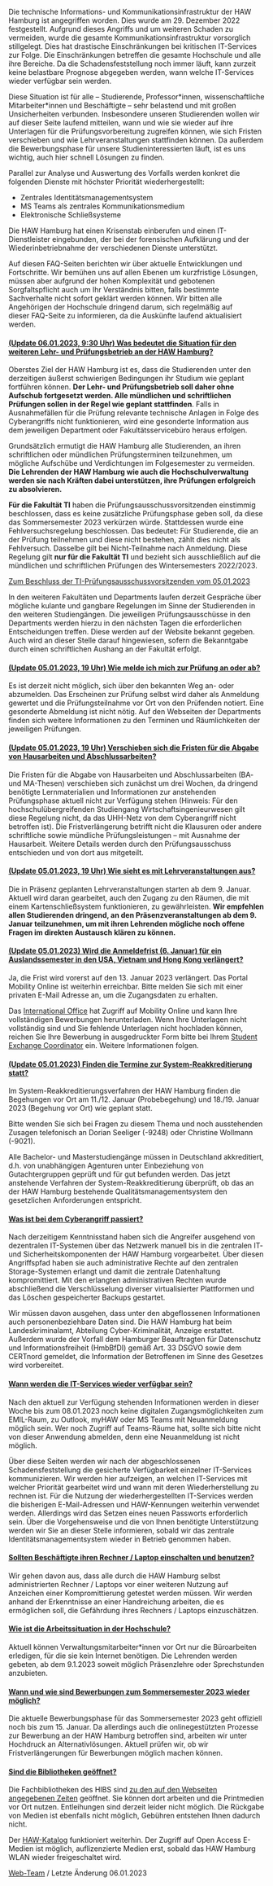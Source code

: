 Die technische Informations- und Kommunikationsinfrastruktur der HAW Hamburg ist angegriffen worden. Dies wurde am 29. Dezember 2022 festgestellt. Aufgrund dieses Angriffs und um weiteren Schaden zu vermeiden, wurde die gesamte Kommunikationsinfrastruktur vorsorglich stillgelegt. Dies hat drastische Einschränkungen bei kritischen IT-Services zur Folge. Die Einschränkungen betreffen die gesamte Hochschule und alle ihre Bereiche. Da die Schadensfeststellung noch immer läuft, kann zurzeit keine belastbare Prognose abgegeben werden, wann welche IT-Services wieder verfügbar sein werden.

Diese Situation ist für alle – Studierende, Professor\*innen, wissenschaftliche Mitarbeiter\*innen und Beschäftigte – sehr belastend und mit großen Unsicherheiten verbunden. Insbesondere unseren Studierenden wollen wir auf dieser Seite laufend mitteilen, wann und wie sie wieder auf ihre Unterlagen für die Prüfungsvorbereitung zugreifen können, wie sich Fristen verschieben und wie Lehrveranstaltungen stattfinden können. Da außerdem die Bewerbungsphase für unsere Studieninteressierten läuft, ist es uns wichtig, auch hier schnell Lösungen zu finden.

Parallel zur Analyse und Auswertung des Vorfalls werden konkret die folgenden Dienste mit höchster Priorität wiederhergestellt:

* Zentrales Identitätsmanagementsystem
* MS Teams als zentrales Kommunikationsmedium
* Elektronische Schließsysteme

Die HAW Hamburg hat einen Krisenstab einberufen und einen IT-Dienstleister eingebunden, der bei der forensischen Aufklärung und der Wiederinbetriebnahme der verschiedenen Dienste unterstützt.

Auf diesen FAQ-Seiten berichten wir über aktuelle Entwicklungen und Fortschritte. Wir bemühen uns auf allen Ebenen um kurzfristige Lösungen, müssen aber aufgrund der hohen Komplexität und gebotenen Sorgfaltspflicht auch um Ihr Verständnis bitten, falls bestimmte Sachverhalte nicht sofort geklärt werden können. Wir bitten alle Angehörigen der Hochschule dringend darum, sich regelmäßig auf dieser FAQ-Seite zu informieren, da die Auskünfte laufend aktualisiert werden.

#### [(Update 06.01.2023, 9:30 Uhr) Was bedeutet die Situation für den weiteren Lehr- und Prüfungsbetrieb an der HAW Hamburg?](javascript:void(0))  ####

Oberstes Ziel der HAW Hamburg ist es, dass die Studierenden unter den derzeitigen äußerst schwierigen Bedingungen ihr Studium wie geplant fortführen können. **Der Lehr- und Prüfungsbetrieb soll daher ohne Aufschub fortgesetzt werden. Alle mündlichen und schriftlichen Prüfungen sollen in der Regel wie geplant stattfinden**. Falls in Ausnahmefällen für die Prüfung relevante technische Anlagen in Folge des Cyberangriffs nicht funktionieren, wird eine gesonderte Information aus dem jeweiligen Department oder Fakultätsservicebüro heraus erfolgen.

Grundsätzlich ermutigt die HAW Hamburg alle Studierenden, an ihren schriftlichen oder mündlichen Prüfungsterminen teilzunehmen, um mögliche Aufschübe und Verdichtungen im Folgesemester zu vermeiden. **Die Lehrenden der HAW Hamburg wie auch die Hochschulverwaltung werden sie nach Kräften dabei unterstützen, ihre Prüfungen erfolgreich zu absolvieren.**

**Für die Fakultät TI** haben die Prüfungsausschussvorsitzenden einstimmig beschlossen, dass es keine zusätzliche Prüfungsphase geben soll, da diese das Sommersemester 2023 verkürzen würde. Stattdessen wurde eine Fehlversuchsregelung beschlossen. Das bedeutet: Für Studierende, die an der Prüfung teilnehmen und diese nicht bestehen, zählt dies nicht als Fehlversuch. Dasselbe gilt bei Nicht-Teilnahme nach Anmeldung. Diese Regelung gilt **nur für die Fakultät TI** und bezieht sich ausschließlich auf die mündlichen und schriftlichen Prüfungen des Wintersemesters 2022/2023.

[Zum Beschluss der TI-Prüfungsausschussvorsitzenden vom 05.01.2023](/fileadmin/PK/BeschlussDerPAVsTIvom5.1.2023.pdf)

 In den weiteren Fakultäten und Departments laufen derzeit Gespräche über mögliche kulante und gangbare Regelungen im Sinne der Studierenden in den weiteren Studiengängen. Die jeweiligen Prüfungsausschüsse in den Departments werden hierzu in den nächsten Tagen die erforderlichen Entscheidungen treffen. Diese werden auf der Website bekannt gegeben. Auch wird an dieser Stelle darauf hingewiesen, sofern die Bekanntgabe durch einen schriftlichen Aushang an der Fakultät erfolgt.

#### [(Update 05.01.2023, 19 Uhr) Wie melde ich mich zur Prüfung an oder ab?](javascript:void(0))  ####

Es ist derzeit nicht möglich, sich über den bekannten Weg an- oder abzumelden. Das Erscheinen zur Prüfung selbst wird daher als Anmeldung gewertet und die Prüfungsteilnahme vor Ort von den Prüfenden notiert. Eine gesonderte Abmeldung ist nicht nötig. Auf den Webseiten der Departments finden sich weitere Informationen zu den Terminen und Räumlichkeiten der jeweiligen Prüfungen.

#### [(Update 05.01.2023, 19 Uhr) Verschieben sich die Fristen für die Abgabe von Hausarbeiten und Abschlussarbeiten?](javascript:void(0))  ####

Die Fristen für die Abgabe von Hausarbeiten und Abschlussarbeiten (BA- und MA-Thesen) verschieben sich zunächst um drei Wochen, da dringend benötigte Lernmaterialien und Informationen zur anstehenden Prüfungsphase aktuell nicht zur Verfügung stehen (Hinweis: Für den hochschulübergreifenden Studiengang Wirtschaftsingenieurwesen gilt diese Regelung nicht, da das UHH-Netz von dem Cyberangriff nicht betroffen ist). Die Fristverlängerung betrifft nicht die Klausuren oder andere schriftliche sowie mündliche Prüfungsleistungen – mit Ausnahme der Hausarbeit. Weitere Details werden durch den Prüfungsausschuss entschieden und von dort aus mitgeteilt.

#### [(Update 05.01.2023, 19 Uhr) Wie sieht es mit Lehrveranstaltungen aus?](javascript:void(0))  ####

Die in Präsenz geplanten Lehrveranstaltungen starten ab dem 9. Januar. Aktuell wird daran gearbeitet, auch den Zugang zu den Räumen, die mit einem Kartenschließsystem funktionieren, zu gewährleisten. **Wir empfehlen allen Studierenden dringend, an den Präsenzveranstaltungen ab dem 9. Januar teilzunehmen, um mit ihren Lehrenden mögliche noch offene Fragen im direkten Austausch klären zu können.**

#### [(Update 05.01.2023) Wird die Anmeldefrist (6. Januar) für ein Auslandssemester in den USA, Vietnam und Hong Kong verlängert?](javascript:void(0))  ####

Ja, die Frist wird vorerst auf den 13. Januar 2023 verlängert. Das Portal Mobility Online ist weiterhin erreichbar. Bitte melden Sie sich mit einer privaten E-Mail Adresse an, um die Zugangsdaten zu erhalten.

Das [International Office](/international/ansprechpersonen/international-office/) hat Zugriff auf Mobility Online und kann Ihre vollständigen Bewerbungen herunterladen. Wenn Ihre Unterlagen nicht vollständig sind und Sie fehlende Unterlagen nicht hochladen können, reichen Sie Ihre Bewerbung in ausgedruckter Form bitte bei Ihrem [Student Exchange Coordinator](/international/ansprechpersonen/student-exchange-coordinators/) ein. Weitere Informationen folgen.

#### [(Update 05.01.2023) Finden die Termine zur System-Reakkreditierung statt?](javascript:void(0))  ####

Im System-Reakkreditierungsverfahren der HAW Hamburg finden die Begehungen vor Ort am 11./12. Januar (Probebegehung) und 18./19. Januar 2023 (Begehung vor Ort) wie geplant statt.

Bitte wenden Sie sich bei Fragen zu diesem Thema und noch ausstehenden Zusagen telefonisch an Dorian Seeliger (-9248) oder Christine Wollmann (-9021).

Alle Bachelor- und Masterstudiengänge müssen in Deutschland akkreditiert, d.h. von unabhängigen Agenturen unter Einbeziehung von Gutachtergruppen geprüft und für gut befunden werden. Das jetzt anstehende Verfahren der System-Reakkreditierung überprüft, ob das an der HAW Hamburg bestehende Qualitätsmanagementsystem den gesetzlichen Anforderungen entspricht.

#### [Was ist bei dem Cyberangriff passiert?](javascript:void(0))  ####

Nach derzeitigem Kenntnisstand haben sich die Angreifer ausgehend von dezentralen IT-Systemen über das Netzwerk manuell bis in die zentralen IT- und Sicherheitskomponenten der HAW Hamburg vorgearbeitet. Über diesen Angriffspfad haben sie auch administrative Rechte auf den zentralen Storage-Systemen erlangt und damit die zentrale Datenhaltung kompromittiert. Mit den erlangten administrativen Rechten wurde abschließend die Verschlüsselung diverser virtualisierter Plattformen und das Löschen gespeicherter Backups gestartet.

Wir müssen davon ausgehen, dass unter den abgeflossenen Informationen auch personenbeziehbare Daten sind. Die HAW Hamburg hat beim Landeskriminalamt, Abteilung Cyber-Kriminalität, Anzeige erstattet. Außerdem wurde der Vorfall dem Hamburger Beauftragten für Datenschutz und Informationsfreiheit (HmbBfDI) gemäß Art. 33 DSGVO sowie dem CERTnord gemeldet, die Information der Betroffenen im Sinne des Gesetzes wird vorbereitet.

#### [Wann werden die IT-Services wieder verfügbar sein?](javascript:void(0))  ####

Nach den aktuell zur Verfügung stehenden Informationen werden in dieser Woche bis zum 08.01.2023 noch keine digitalen Zugangsmöglichkeiten zum EMIL-Raum, zu Outlook, myHAW oder MS Teams mit Neuanmeldung möglich sein. Wer noch Zugriff auf Teams-Räume hat, sollte sich bitte nicht von dieser Anwendung abmelden, denn eine Neuanmeldung ist nicht möglich.

Über diese Seiten werden wir nach der abgeschlossenen Schadensfeststellung die gesicherte Verfügbarkeit einzelner IT-Services kommunizieren. Wir werden hier aufzeigen, an welchen IT-Services mit welcher Priorität gearbeitet wird und wann mit deren Wiederherstellung zu rechnen ist. Für die Nutzung der wiederhergestellten IT-Services werden die bisherigen E-Mail-Adressen und HAW-Kennungen weiterhin verwendet werden. Allerdings wird das Setzen eines neuen Passworts erforderlich sein. Über die Vorgehensweise und die von Ihnen benötigte Unterstützung werden wir Sie an dieser Stelle informieren, sobald wir das zentrale Identitätsmanagementsystem wieder in Betrieb genommen haben.

#### [Sollten Beschäftigte ihren Rechner / Laptop einschalten und benutzen?](javascript:void(0))  ####

Wir gehen davon aus, dass alle durch die HAW Hamburg selbst administrierten Rechner / Laptops vor einer weiteren Nutzung auf Anzeichen einer Kompromittierung getestet werden müssen. Wir werden anhand der Erkenntnisse an einer Handreichung arbeiten, die es ermöglichen soll, die Gefährdung ihres Rechners / Laptops einzuschätzen.

#### [Wie ist die Arbeitssituation in der Hochschule?](javascript:void(0))  ####

Aktuell können Verwaltungsmitarbeiter\*innen vor Ort nur die Büroarbeiten erledigen, für die sie kein Internet benötigen. Die Lehrenden werden gebeten, ab dem 9.1.2023 soweit möglich Präsenzlehre oder Sprechstunden anzubieten.

#### [Wann und wie sind Bewerbungen zum Sommersemester 2023 wieder möglich?](javascript:void(0))  ####

Die aktuelle Bewerbungsphase für das Sommersemester 2023 geht offiziell noch bis zum 15. Januar. Da allerdings auch die onlinegestützten Prozesse zur Bewerbung an der HAW Hamburg betroffen sind, arbeiten wir unter Hochdruck an Alternativlösungen. Aktuell prüfen wir, ob wir Fristverlängerungen für Bewerbungen möglich machen können.

#### [Sind die Bibliotheken geöffnet?](javascript:void(0))  ####

Die Fachbibliotheken des HIBS sind [zu den auf den Webseiten angegebenen Zeiten](/hochschule/hochschuleinheiten/bibliotheken-hibs/) geöffnet. Sie können dort arbeiten und die Printmedien vor Ort nutzen. Entleihungen sind derzeit leider nicht möglich. Die Rückgabe von Medien ist ebenfalls nicht möglich, Gebühren entstehen Ihnen dadurch nicht.

Der [HAW-Katalog](https://katalog.haw-hamburg.de) funktioniert weiterhin. Der Zugriff auf Open Access E-Medien ist möglich, auflizenzierte Medien erst, sobald das HAW Hamburg WLAN wieder freigeschaltet wird.

[Web-Team](#) / Letzte Änderung 06.01.2023
